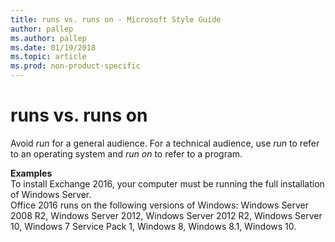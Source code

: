 ```yaml
---
title: runs vs. runs on - Microsoft Style Guide
author: pallep
ms.author: pallep
ms.date: 01/19/2018
ms.topic: article
ms.prod: non-product-specific
---
```


# runs vs. runs on

Avoid *run* for a general audience. For a technical audience, use *run* to refer to an operating system and *run on* to refer to a program. 

**Examples**  
To install Exchange 2016, your computer must be running the full installation of Windows Server.  
Office 2016 runs on the following versions of Windows: Windows Server 2008 R2, Windows Server 2012, Windows Server 2012 R2, Windows Server 10, Windows 7 Service Pack 1, Windows 8, Windows 8.1, Windows 10.
